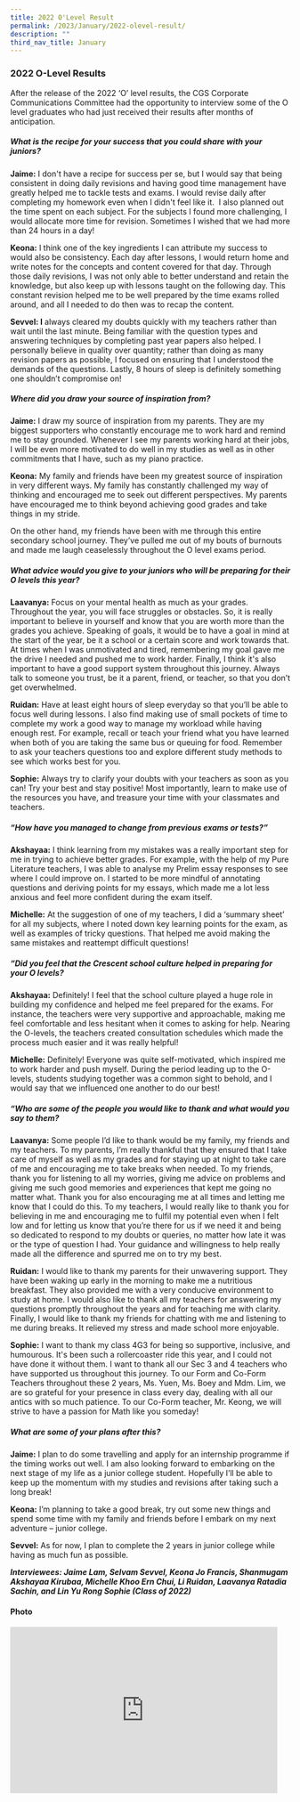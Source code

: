 ```yaml
---
title: 2022 O'Level Result
permalink: /2023/January/2022-olevel-result/
description: ""
third_nav_title: January
---
```

### **2022 O-Level Results** ###

After the release of the 2022 ‘O’ level results, the CGS Corporate Communications Committee had the opportunity to interview some of the O level graduates who had just received their results after months of anticipation.
<br>

##### **What is the recipe for your success that you could share with your juniors?** #####

**Jaime:** I don't have a recipe for success per se, but I would say that being consistent in doing daily revisions and having good time management have greatly helped me to tackle tests and exams. I would revise daily after completing my homework even when I didn't feel like it.  I also planned out the time spent on each subject. For the subjects I found more challenging, I would allocate more time for revision. Sometimes I wished that we had more than 24 hours in a day!

**Keona:** I think one of the key ingredients I can attribute my success to would also be consistency. Each day after lessons, I would return home and write notes for the concepts and content covered for that day. Through those daily revisions, I was not only able to better understand and retain the knowledge, but also keep up with lessons taught on the following day. This constant revision helped me to be well prepared by the time exams rolled around, and all I needed to do then was to recap the content.  

**Sevvel: I** always cleared my doubts quickly with my teachers rather than wait until the last minute. Being familiar with the question types and answering techniques by completing past year papers also helped. I personally believe in quality over quantity; rather than doing as many revision papers as possible, I focused on ensuring that I understood the demands of the questions. Lastly, 8 hours of sleep is definitely something one shouldn’t compromise on!

##### **Where did you draw your source of inspiration from?** #####

**Jaime:** I draw my source of inspiration from my parents. They are my biggest supporters who constantly encourage me to work hard and remind me to stay grounded. Whenever I see my parents working hard at their jobs, I will be even more motivated to do well in my studies as well as in other commitments that I have, such as my piano practice.

**Keona:** My family and friends have been my greatest source of inspiration in very different ways. My family has constantly challenged my way of thinking and encouraged me to seek out different perspectives. My parents have encouraged me to think beyond achieving good grades and take things in my stride.

On the other hand, my friends have been with me through this entire secondary school journey. They’ve pulled me out of my bouts of burnouts and made me laugh ceaselessly throughout the O level exams period.

##### **What advice would you give to your juniors who will be preparing for their O levels this year?** #####

**Laavanya:** Focus on your mental health as much as your grades. Throughout the year, you will face struggles or obstacles. So, it is really important to believe in yourself and know that you are worth more than the grades you achieve. Speaking of goals, it would be to have a goal in mind at the start of the year, be it a school or a certain score and work towards that. At times when I was unmotivated and tired, remembering my goal gave me the drive I needed and pushed me to work harder. Finally, I think it's also important to have a good support system throughout this journey. Always talk to someone you trust, be it a parent, friend, or teacher, so that you don’t get overwhelmed.

**Ruidan:** Have at least eight hours of sleep everyday so that you’ll be able to focus well during lessons. I also find making use of small pockets of time to complete my work a good way to manage my workload while having enough rest. For example, recall or teach your friend what you have learned when both of you are taking the same bus or queuing for food. Remember to ask your teachers questions too and explore different study methods to see which works best for you.

**Sophie:** Always try to clarify your doubts with your teachers as soon as you can! Try your best and stay positive! Most importantly, learn to make use of the resources you have, and treasure your time with your classmates and teachers.

##### **“How have you managed to change from previous exams or tests?”** #####

**Akshayaa:** I think learning from my mistakes was a really important step for me in trying to achieve better grades. For example, with the help of my Pure Literature teachers, I was able to analyse my Prelim essay responses to see where I could improve on. I started to be more mindful of annotating questions and deriving points for my essays, which made me a lot less anxious and feel more confident during the exam itself.

**Michelle:** At the suggestion of one of my teachers, I did a ‘summary sheet’ for all my subjects, where I noted down key learning points for the exam, as well as examples of tricky questions. That helped me avoid making the same mistakes and reattempt difficult questions!

##### **“Did you feel that the Crescent school culture helped in preparing for your O levels?** #####

**Akshayaa:** Definitely! I feel that the school culture played a huge role in building my confidence and helped me feel prepared for the exams. For instance, the teachers were very supportive and approachable, making me feel comfortable and less hesitant when it comes to asking for help. Nearing the O-levels, the teachers created consultation schedules which made the process much easier and it was really helpful! 

**Michelle:** Definitely! Everyone was quite self-motivated, which inspired me to work harder and push myself. During the period leading up to the O-levels, students studying together was a common sight to behold, and I would say that we influenced one another to do our best!

##### **“Who are some of the people you would like to thank and what would you say to them?** #####

**Laavanya:** Some people I’d like to thank would be my family, my friends and my teachers. To my parents, I’m really thankful that they ensured that I take care of myself as well as my grades and for staying up at night to take care of me and encouraging me to take breaks when needed. To my friends, thank you for listening to all my worries, giving me advice on problems and giving me such good memories and experiences that kept me going no matter what. Thank you for also encouraging me at all times and letting me know that I could do this. To my teachers, I would really like to thank you for believing in me and encouraging me to fulfil my potential even when I felt low and for letting us know that you’re there for us if we need it and being so dedicated to respond to my doubts or queries, no matter how late it was or the type of question I had. Your guidance and willingness to help really made all the difference and spurred me on to try my best.

**Ruidan:** I would like to thank my parents for their unwavering support. They have been waking up early in the morning to make me a nutritious breakfast. They also provided me with a very conducive environment to study at home. I would also like to thank all my teachers for answering my questions promptly throughout the years and for teaching me with clarity. Finally, I would like to thank my friends for chatting with me and listening to me during breaks. It relieved my stress and made school more enjoyable.

**Sophie:** I want to thank my class 4G3 for being so supportive, inclusive, and humourous. It's been such a rollercoaster ride this year, and I could not have done it without them. I want to thank all our Sec 3 and 4 teachers who have supported us throughout this journey. To our Form and Co-Form Teachers throughout these 2 years, Ms. Yuen, Ms. Boey and Mdm. Lim, we are so grateful for your presence in class every day, dealing with all our antics with so much patience. To our Co-Form teacher, Mr. Keong, we will strive to have a passion for Math like you someday!

##### **What are some of your plans after this?** #####

**Jaime:** I plan to do some travelling and apply for an internship programme if the timing works out well. I am also looking forward to embarking on the next stage of my life as a junior college student. Hopefully I’ll be able to keep up the momentum with my studies and revisions after taking such a long break!

**Keona:** I’m planning to take a good break, try out some new things and spend some time with my family and friends before I embark on my next adventure – junior college.

**Sevvel:** As for now, I plan to complete the 2 years in junior college while having as much fun as possible.


***Interviewees: Jaime Lam, Selvam Sevvel, Keona Jo Francis, Shanmugam Akshayaa Kirubaa, Michelle Khoo Ern Chui, Li Ruidan, Laavanya Ratadia Sachin, and Lin Yu Rong Sophie (Class of 2022)***


#### Photo ####
<iframe src="https://docs.google.com/presentation/d/e/2PACX-1vTzA_WpRlnS6p5wRKkHfietXgxgX4XHvbiLG1Svw4Vpj1ZczPkRgbwGezkd8xiAR5lFpvU4FNFWng8q/embed?start=true&loop=true&delayms=3000" frameborder="0" width="480" height="299" allowfullscreen="true"></iframe>